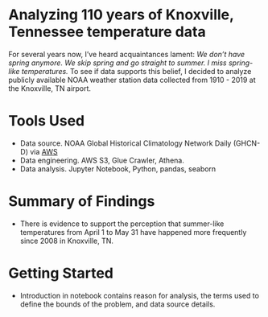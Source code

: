 # Analyzing 110 years of Knoxville, Tennessee temperature data

For several years now, I’ve heard acquaintances lament: <i>We don’t have spring anymore.  We skip spring and go straight to summer.  I miss spring-like temperatures.</i>  To see if data supports this belief, I decided to analyze publicly available NOAA weather station data collected from 1910 - 2019 at the Knoxville, TN airport.

# Tools Used
* Data source. NOAA Global Historical Climatology Network Daily (GHCN-D) via [AWS](https://aws.amazon.com/marketplace/pp/prodview-dzppucmwfpuk4)
* Data engineering.  AWS S3, Glue Crawler, Athena.
* Data analysis. Jupyter Notebook, Python, pandas, seaborn

# Summary of Findings
* There is evidence to support the perception that summer-like temperatures from April 1 to May 31 have happened more frequently since 2008 in Knoxville, TN. 

# Getting Started
* Introduction in notebook contains reason for analysis, the terms used to define the bounds of the problem, and data source details.

 
